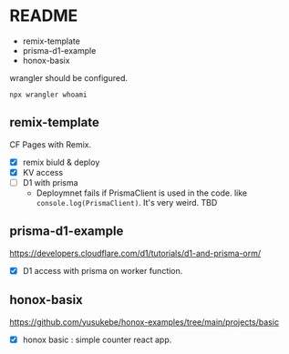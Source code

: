 # README
* remix-template
* prisma-d1-example
* honox-basix

wrangler should be configured.
```
npx wrangler whoami
```

## remix-template
CF Pages with Remix.
* [x] remix biuld & deploy
* [x] KV access
* [ ] D1 with prisma
  - Deploymnet fails if PrismaClient is used in the code. like `console.log(PrismaClient)`. It's very weird.
TBD


## prisma-d1-example
<https://developers.cloudflare.com/d1/tutorials/d1-and-prisma-orm/>
* [x] D1 access with prisma on worker function.


## honox-basix
<https://github.com/yusukebe/honox-examples/tree/main/projects/basic>
* [x] honox basic : simple counter react app.
